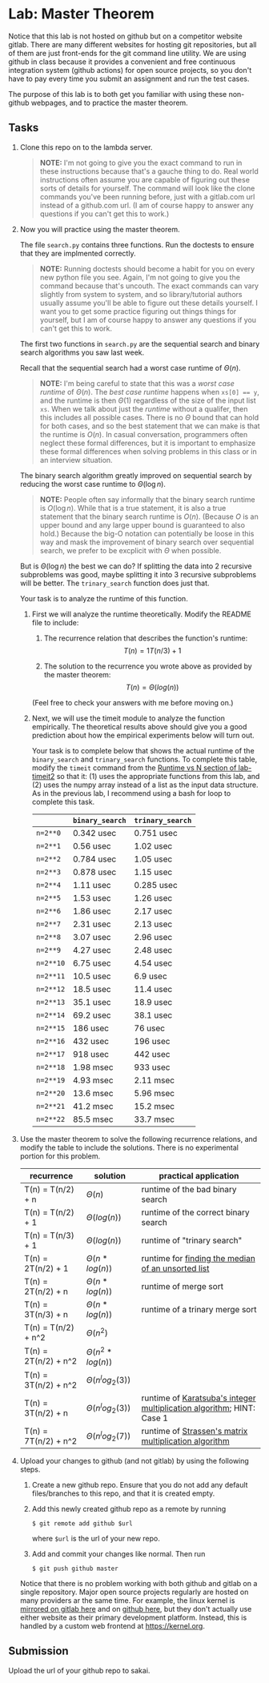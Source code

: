 # Lab: Master Theorem

Notice that this lab is not hosted on github but on a competitor website gitlab.
There  are many different websites for hosting git repositories,
but all of them are just front-ends for the git command line utility.
We are using github in class because it provides a convenient and free continuous integration system (github actions) for open source projects,
so you don't have to pay every time you submit an assignment and run the test cases.

The purpose of this lab is to both get you familiar with using these non-github webpages, and to practice the master theorem.

## Tasks

1. Clone this repo on to the lambda server.

    > **NOTE:**
    > I'm not going to give you the exact command to run in these instructions because that's a gauche thing to do.
    > Real world instructions often assume you are capable of figuring out these sorts of details for yourself.
    > The command will look like the clone commands you've been running before, just with a gitlab.com url instead of a github.com url.
    > (I am of course happy to answer any questions if you can't get this to work.)

1. Now you will practice using the master theorem.

    The file `search.py` contains three functions.
    Run the doctests to ensure that they are implmented correctly.

    > **NOTE:**
    > Running doctests should become a habit for you on every new python file you see.
    > Again, I'm not going to give you the command because that's uncouth.
    > The exact commands can vary slightly from system to system,
    > and so library/tutorial authors usually assume you'll be able to figure out these details yourself.
    > I want you to get some practice figuring out things things for yourself,
    > but I am of course happy to answer any questions if you can't get this to work.

    The first two functions in `search.py` are the sequential search and binary search algorithms you saw last week.

    Recall that the sequential search had a worst case runtime of $\Theta(n)$.

    > **NOTE:**
    > I'm being careful to state that this was a *worst case runtime* of $\Theta(n)$.
    > The *best case runtime* happens when `xs[0] == y`,
    > and the runtime is then $\Theta(1)$ regardless of the size of the input list `xs`.
    > When we talk about just the *runtime* without a qualifer,
    > then this includes all possible cases.
    > There is no $\Theta$ bound that can hold for both cases,
    > and so the best statement that we can make is that the runtime is $O(n)$.
    > In casual conversation, programmers often neglect these formal differences,
    > but it is important to emphasize these formal differences when solving problems in this class or in an interview situation.

    The binary search algorithm greatly improved on sequential search by reducing the worst case runtime to $\Theta(\log n)$.

    > **NOTE:**
    > People often say informally that the binary search runtime is $O(\log n)$.
    > While that is a true statement, it is also a true statement that the binary search runtime is $O(n)$.
    > (Because $O$ is an upper bound and any large upper bound is guaranteed to also hold.)
    > Because the big-O notation can potentially be loose in this way and mask the improvement of binary search over sequential search,
    > we prefer to be excplicit with $\Theta$ when possible.

    But is $\Theta(\log n)$ the best we can do?
    If splitting the data into 2 recursive subproblems was good,
    maybe splitting it into 3 recursive subproblems will be better.
    The `trinary_search` function does just that.

    Your task is to analyze the runtime of this function.

    1. First we will analyze the runtime theoretically.
        Modify the README file to include:
    
        1. The recurrence relation that describes the function's runtime:
            $$T(n) = 1T(n/3) + 1$$

        1. The solution to the recurrence you wrote above as provided by the master theorem:
            $$T(n) = \Theta(log(n))$$

        (Feel free to check your answers with me before moving on.)
    
    1. Next, we will use the timeit module to analyze the function empirically.
        The theoretical results above should give you a good prediction about how the empirical experiments below will turn out.

        Your task is to complete below that shows the actual runtime of the `binary_search` and `trinary_search` functions.
        To complete this table, modify the `timeit` command from the [Runtime vs N section of lab-timeit2](https://github.com/mikeizbicki/lab-timeit2#runtime-vs-n) so that it: (1) uses the appropriate functions from this lab, and (2) uses the numpy array instead of a list as the input data structure.
        As in the previous lab, I recommend using a bash for loop to complete this task.

        |                | `binary_search`           | `trinary_search`      |
        | -------------- | ------------------------- | --------------------- | 
        | `n=2**0`       |        0.342 usec         |      0.751 usec       |
        | `n=2**1`       |        0.56 usec          |      1.02 usec        |
        | `n=2**2`       |        0.784 usec         |      1.05 usec        |
        | `n=2**3`       |        0.878 usec         |      1.15 usec        |
        | `n=2**4`       |        1.11 usec          |      0.285 usec       |
        | `n=2**5`       |        1.53 usec          |      1.26 usec        |
        | `n=2**6`       |        1.86 usec          |      2.17 usec        |
        | `n=2**7`       |        2.31 usec          |      2.13 usec        |
        | `n=2**8`       |        3.07 usec          |      2.96 usec        |
        | `n=2**9`       |        4.27 usec          |      2.48 usec        |
        | `n=2**10`      |        6.75 usec          |      4.54 usec        |
        | `n=2**11`      |        10.5 usec          |      6.9 usec         |
        | `n=2**12`      |        18.5 usec          |      11.4 usec        |
        | `n=2**13`      |        35.1 usec          |      18.9 usec        |
        | `n=2**14`      |        69.2 usec          |      38.1 usec        |
        | `n=2**15`      |        186 usec           |      76 usec          |
        | `n=2**16`      |        432 usec           |      196 usec         |
        | `n=2**17`      |        918 usec           |      442 usec         |
        | `n=2**18`      |        1.98 msec          |      933 usec         |
        | `n=2**19`      |        4.93 msec          |      2.11 msec        |
        | `n=2**20`      |        13.6 msec          |      5.96 msec        |
        | `n=2**21`      |        41.2 msec          |      15.2 msec        |
        | `n=2**22`      |        85.5 msec          |      33.7 msec        |


1. Use the master theorem to solve the following recurrence relations,
    and modify the table to include the solutions.
    There is no experimental portion for this problem.

    | recurrence           | solution                       | practical application                     |
    | -------------------- | ------------------------------ | ----------------------------------------- |
    | T(n) = T(n/2) + n    | $\Theta(     n              )$ | runtime of the bad binary search          |
    | T(n) = T(n/2) + 1    | $\Theta(     log(n)         )$ | runtime of the correct binary search      |
    | T(n) = T(n/3) + 1    | $\Theta(     log(n)         )$ | runtime of "trinary search"               |
    | T(n) = 2T(n/2) + 1   | $\Theta(     n*log(n)       )$ | runtime for [finding the median of an unsorted list](https://en.wikipedia.org/wiki/Quickselect) |
    | T(n) = 2T(n/2) + n   | $\Theta(     n*log(n)       )$ | runtime of merge sort                     |
    | T(n) = 3T(n/3) + n   | $\Theta(     n*log(n)       )$ | runtime of a trinary merge sort           |
    | T(n) = T(n/2) + n^2  | $\Theta(     n^2            )$ |                                           |
    | T(n) = 2T(n/2) + n^2 | $\Theta(     n^2 * log(n)   )$ |                                           |
    | T(n) = 3T(n/2) + n^2 | $\Theta(     n^log_2(3)     )$ |                                           |
    | T(n) = 3T(n/2) + n   | $\Theta(     n^log_2(3)     )$ | runtime of [Karatsuba's integer multiplication algorithm](https://en.wikipedia.org/wiki/Karatsuba_algorithm); HINT: Case 1 |
    | T(n) = 7T(n/2) + n^2 | $\Theta(     n^log_2(7)     )$ | runtime of [Strassen's matrix multiplication algorithm](https://en.wikipedia.org/wiki/Strassen_algorithm) |

1. Upload your changes to github (and not gitlab) by using the following steps.

    1. Create a new github repo.
        Ensure that you do not add any default files/branches to this repo, and that it is created empty.

    1. Add this newly created github repo as a remote by running
        ```
        $ git remote add github $url
        ```
        where `$url` is the url of your new repo.

    1. Add and commit your changes like normal.
        Then run
        ```
        $ git push github master
        ```
    
    Notice that there is no problem working with both github and gitlab on a single repository.
    Major open source projects regularly are hosted on many providers ar the same time.
    For example, the linux kernel is [mirrored on gitlab here](https://gitlab.com/linux-kernel/linux) and on [github here](https://github.com/torvalds/linux),
    but they don't actually use either website as their primary development platform.
    Instead, this is handled by a custom web frontend at <https://kernel.org>.

## Submission

Upload the url of your github repo to sakai.
